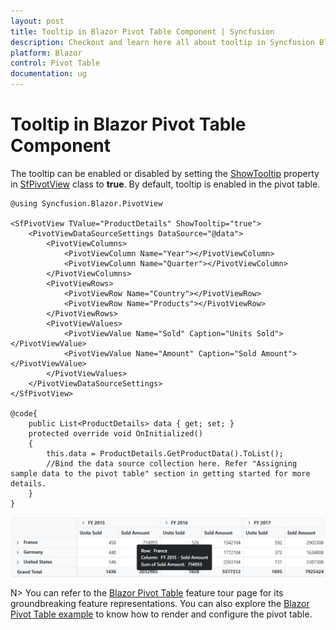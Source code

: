 ```yaml
---
layout: post
title: Tooltip in Blazor Pivot Table Component | Syncfusion
description: Checkout and learn here all about tooltip in Syncfusion Blazor Pivot Table component and much more details.
platform: Blazor
control: Pivot Table
documentation: ug
---
```


# Tooltip in Blazor Pivot Table Component

The tooltip can be enabled or disabled by setting the [ShowTooltip](https://help.syncfusion.com/cr/blazor/Syncfusion.Blazor.PivotView.SfPivotView-1.html#Syncfusion_Blazor_PivotView_SfPivotView_1_ShowTooltip) property in [SfPivotView](https://help.syncfusion.com/cr/blazor/Syncfusion.Blazor.PivotView.html) class to **true**. By default, tooltip is enabled in the pivot table.

```cshtml
@using Syncfusion.Blazor.PivotView

<SfPivotView TValue="ProductDetails" ShowTooltip="true">
    <PivotViewDataSourceSettings DataSource="@data">
        <PivotViewColumns>
            <PivotViewColumn Name="Year"></PivotViewColumn>
            <PivotViewColumn Name="Quarter"></PivotViewColumn>
        </PivotViewColumns>
        <PivotViewRows>
            <PivotViewRow Name="Country"></PivotViewRow>
            <PivotViewRow Name="Products"></PivotViewRow>
        </PivotViewRows>
        <PivotViewValues>
            <PivotViewValue Name="Sold" Caption="Units Sold"></PivotViewValue>
            <PivotViewValue Name="Amount" Caption="Sold Amount"></PivotViewValue>
        </PivotViewValues>
    </PivotViewDataSourceSettings>
</SfPivotView>

@code{
    public List<ProductDetails> data { get; set; }
    protected override void OnInitialized()
    {
        this.data = ProductDetails.GetProductData().ToList();
        //Bind the data source collection here. Refer "Assigning sample data to the pivot table" section in getting started for more details.
    }
}

```

![Blazor PivotTable with ToolTip](images/blazor-pivottable-tooltip.png)

N> You can refer to the [Blazor Pivot Table](https://www.syncfusion.com/blazor-components/blazor-pivot-table) feature tour page for its groundbreaking feature representations. You can also explore the [Blazor Pivot Table example](https://blazor.syncfusion.com/demos/pivot-table/default-functionalities?theme=bootstrap5) to know how to render and configure the pivot table.
